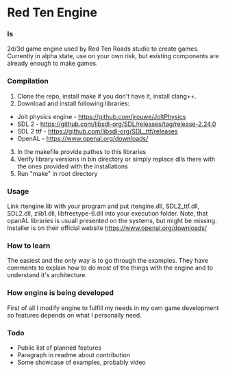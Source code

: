 # Red Ten Engine
### Is
2d/3d game engine used by Red Ten Roads studio to create games. Currently in alpha state, use on your own risk, but existing components are already enough to make games.

### Compilation
1. Clone the repo, install make if you don't have it, install clang++.
2. Download and install following libraries: 
* Jolt physics engine - https://github.com/jrouwe/JoltPhysics
* SDL 2 - https://github.com/libsdl-org/SDL/releases/tag/release-2.24.0
* SDL 2 ttf - https://github.com/libsdl-org/SDL_ttf/releases
* OpenAL - https://www.openal.org/downloads/
3. In the makefile provide pathes to this libraries
4. Verify library versions in bin directory or simply replace dlls there with the ones provided with the installations
5. Run "make" in root directory

### Usage
Link rtengine.lib with your program and put rtengine.dll, SDL2_ttf.dll, SDL2.dll, zlib1.dll, libfreetype-6.dll into your execution folder.
Note, that opanAL libraries is usuall presented on the systems, but might be missing. Installer is on their official website https://www.openal.org/downloads/

### How to learn
The easiest and the only way is to go through the examples. They have comments to explain how to do most of the things with the engine and to understand it's architecture.

### How engine is being developed
First of all I modify engine to fulfill my needs in my own game development so features depends on what I personally need.

### Todo
* Public list of planned features
* Paragraph in readme about contribution
* Some showcase of examples, probably video